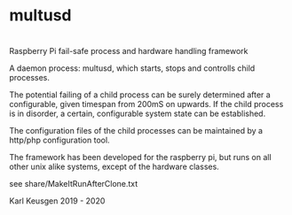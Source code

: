 # multusd
#


Raspberry Pi fail-safe process and hardware handling framework

A daemon process: multusd, which starts, stops and controlls child processes.

The potential failing of a child process can be surely determined after a configurable, given timespan from 200mS on upwards.
If the child process is in disorder, a certain, configurable system state can be established.

The configuration files of the child processes can be maintained by a http/php configuration tool.

The framework has been developed for the raspberry pi, but runs on all other unix alike systems, except of the hardware classes.

see share/MakeItRunAfterClone.txt

Karl Keusgen
2019 - 2020
